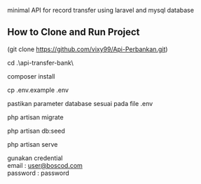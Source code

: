 minimal API for record transfer using laravel and mysql database

## How to Clone and Run Project

(git clone https://github.com/vixy99/Api-Perbankan.git)


cd .\api-transfer-bank\


composer install



cp .env.example .env

pastikan parameter database sesuai pada file .env



php artisan migrate



php artisan db:seed



php artisan serve

gunakan credential <br />
email : user@boscod.com <br />
password : password
